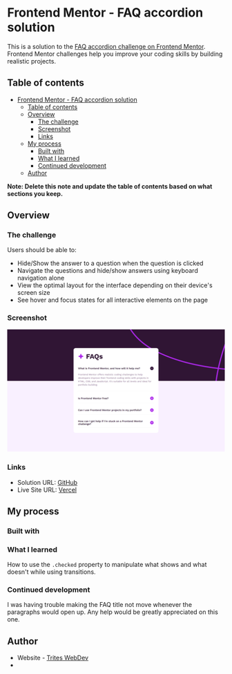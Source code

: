 # Frontend Mentor - FAQ accordion solution

This is a solution to the [FAQ accordion challenge on Frontend Mentor](https://www.frontendmentor.io/challenges/faq-accordion-wyfFdeBwBz). Frontend Mentor challenges help you improve your coding skills by building realistic projects. 

## Table of contents

- [Frontend Mentor - FAQ accordion solution](#frontend-mentor---faq-accordion-solution)
  - [Table of contents](#table-of-contents)
  - [Overview](#overview)
    - [The challenge](#the-challenge)
    - [Screenshot](#screenshot)
    - [Links](#links)
  - [My process](#my-process)
    - [Built with](#built-with)
    - [What I learned](#what-i-learned)
    - [Continued development](#continued-development)
  - [Author](#author)

**Note: Delete this note and update the table of contents based on what sections you keep.**

## Overview

### The challenge

Users should be able to:

- Hide/Show the answer to a question when the question is clicked
- Navigate the questions and hide/show answers using keyboard navigation alone
- View the optimal layout for the interface depending on their device's screen size
- See hover and focus states for all interactive elements on the page

### Screenshot

![](./screenshot.png)


### Links

- Solution URL: [GitHub](https://github.com/justinnvera/FAQ-Accordion-2)
- Live Site URL: [Vercel](https://faq-accordion-2.vercel.app)

## My process

### Built with

### What I learned

How to use the `.checked` property to manipulate what shows and what doesn't while using transitions.

### Continued development

I was having trouble making the FAQ title not move whenever the paragraphs would open up. Any help would be greatly appreciated on this one.

## Author

- Website - [Trites WebDev](https://www.https://www.fiverr.com/trites_webdev.com)
- 